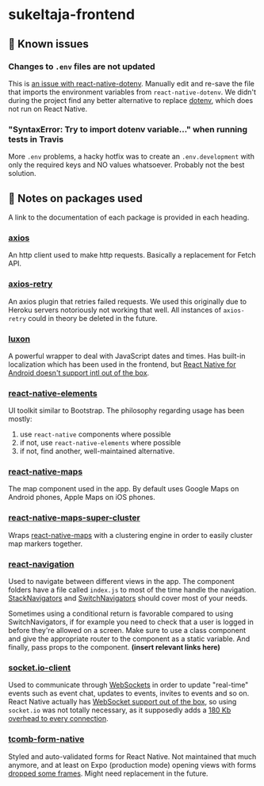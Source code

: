 # sukeltaja-frontend

## 🐞 Known issues

### Changes to `.env` files are not updated

This is [an issue with react-native-dotenv](https://github.com/zetachang/react-native-dotenv#faq). Manually edit and re-save the file that imports the environment variables from `react-native-dotenv`. We didn't during the project find any better alternative to replace [dotenv](https://github.com/motdotla/dotenv), which does not run on React Native.

### "SyntaxError: Try to import dotenv variable..." when running tests in Travis

More `.env` problems, a hacky hotfix was to create an `.env.development` with only the required keys and NO values whatsoever. Probably not the best solution.

## 📖 Notes on packages used

A link to the documentation of each package is provided in each heading.

### [axios](https://github.com/axios/axios)

An http client used to make http requests. Basically a replacement for Fetch API.

### [axios-retry](https://github.com/softonic/axios-retry)

An axios plugin that retries failed requests. We used this originally due to Heroku servers notoriously not working that well. All instances of `axios-retry` could in theory be deleted in the future.

### [luxon](https://moment.github.io/luxon/docs/index.html)

A powerful wrapper to deal with JavaScript dates and times. Has built-in localization which has been used in the frontend, but [React Native for Android doesn't support intl out of the box](https://moment.github.io/luxon/docs/manual/install.html).

### [react-native-elements](https://react-native-training.github.io/react-native-elements/docs/overview.html)

UI toolkit similar to Bootstrap. The philosophy regarding usage has been mostly:

1. use `react-native` components where possible
2. if not, use `react-native-elements` where possible
3. if not, find another, well-maintained alternative.

### [react-native-maps](https://github.com/react-native-community/react-native-maps)

The map component used in the app. By default uses Google Maps on Android phones, Apple Maps on iOS phones.

### [react-native-maps-super-cluster](https://github.com/novalabio/react-native-maps-super-cluster)

Wraps [react-native-maps](https://github.com/react-native-community/react-native-maps) with a clustering engine in order to easily cluster map markers together.

### [react-navigation](https://reactnavigation.org/docs/en/getting-started.html)

Used to navigate between different views in the app. The component folders have a file called `index.js` to most of the time handle the navigation. [StackNavigators](https://reactnavigation.org/docs/en/stack-navigator.html) and [SwitchNavigators](https://reactnavigation.org/docs/en/switch-navigator.html) should cover most of your needs.

Sometimes using a conditional return is favorable compared to using SwitchNavigators, if for example you need to check that a user is logged in before they're allowed on a screen. Make sure to use a class component and give the appropriate router to the component as a static variable. And finally, pass props to the component. **(insert relevant links here)**

### [socket.io-client](https://github.com/socketio/socket.io-client)

Used to communicate through [WebSockets](https://developer.mozilla.org/en-US/docs/Web/API/WebSockets_API) in order to update "real-time" events such as event chat, updates to events, invites to events and so on. React Native actually has [WebSocket support out of the box](https://facebook.github.io/react-native/docs/network#websocket-support), so using `socket.io` was not totally necessary, as it supposedly adds a [180 Kb overhead to every connection](https://stackoverflow.com/a/38558531).

### [tcomb-form-native](https://github.com/gcanti/tcomb-form-native)

Styled and auto-validated forms for React Native. Not maintained that much anymore, and at least on Expo (production mode) opening views with forms [dropped some frames](https://github.com/Sukeltaja-App/sukeltaja-frontend/issues/18). Might need replacement in the future.
